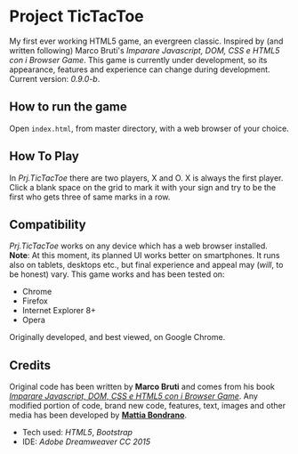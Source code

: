 # Project TicTacToe
My first ever working HTML5 game, an evergreen classic. Inspired by (and written following) Marco Bruti's *Imparare Javascript, DOM, CSS e HTML5 con i Browser Game*.
This game is currently under development, so its appearance, features and experience can change during development.
Current version: *0.9.0-b*.

## How to run the game
Open `index.html`, from master directory, with a web browser of your choice.

## How To Play
In *Prj.TicTacToe* there are two players, X and O. X is always the first player. Click a blank space on the grid to mark it with your sign and try to be the first who gets three of same marks in a row.

## Compatibility
*Prj.TicTacToe* works on any device which has a web browser installed.
**Note**: At this moment, its planned UI works better on smartphones. It runs also on tablets, desktops etc., but final experience and appeal may (*will*, to be honest) vary.
This game works and has been tested on:
- Chrome
- Firefox
- Internet Explorer 8+
- Opera

Originally developed, and best viewed, on Google Chrome.

## Credits
Original code has been written by **Marco Bruti** and comes from his book [*Imparare Javascript, DOM, CSS e HTML5 con i Browser Game*](http://www.amazon.it/gp/product/B00DHIRW4Y).
Any modified portion of code, brand new code, features, text, images and other media has been developed by [**Mattia Bondrano**](https://twitter.com/mattcage23).
- Tech used: *HTML5*, *Bootstrap*
- IDE: *Adobe Dreamweaver CC 2015*
